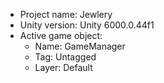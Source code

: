 <!-- UNITY CODE ASSIST INSTRUCTIONS START -->
- Project name: Jewlery
- Unity version: Unity 6000.0.44f1
- Active game object:
  - Name: GameManager
  - Tag: Untagged
  - Layer: Default
<!-- UNITY CODE ASSIST INSTRUCTIONS END -->